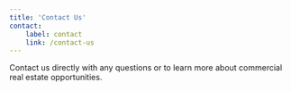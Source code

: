 ```yaml
---
title: 'Contact Us'
contact:
    label: contact
    link: /contact-us
---
```


Contact us directly with any questions or to learn more about commercial real estate opportunities.